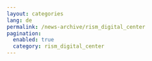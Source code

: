 ```yaml
---
layout: categories
lang: de
permalink: /news-archive/rism_digital_center
pagination: 
  enabled: true
  category: rism_digital_center
---
```

